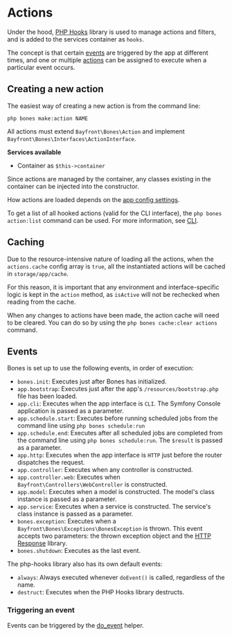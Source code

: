 # Actions

Under the hood, [PHP Hooks](https://github.com/bayfrontmedia/php-hooks) library is used to manage actions and filters, 
and is added to the services container as `hooks`.

The concept is that certain [events](#events) are triggered by the app at different times, 
and one or multiple [actions](#creating-a-new-action) can be assigned to execute when a particular event occurs.

## Creating a new action

The easiest way of creating a new action is from the command line:

```shell
php bones make:action NAME
```

All actions must extend `Bayfront\Bones\Action` and implement `Bayfront\Bones\Interfaces\ActionInterface`.

**Services available**

- Container as `$this->container`

Since actions are managed by the container, any classes existing in the container can be injected into the constructor.

How actions are loaded depends on the [app config settings](app.md#actions).

To get a list of all hooked actions (valid for the CLI interface), the `php bones action:list` command can be used.
For more information, see [CLI](libraries/cli.md).

## Caching

Due to the resource-intensive nature of loading all the actions, when the `actions.cache` config array is `true`,
all the instantiated actions will be cached in `storage/app/cache`.

For this reason, it is important that any environment and interface-specific logic is kept in the `action` method, 
as `isActive` will not be rechecked when reading from the cache.

When any changes to actions have been made, the action cache will need to be cleared.
You can do so by using the `php bones cache:clear actions` command.

## Events

Bones is set up to use the following events, in order of execution:

- `bones.init`: Executes just after Bones has initialized.
- `app.bootstrap`: Executes just after the app's `/resources/bootstrap.php` file has been loaded.
- `app.cli`: Executes when the app interface is `CLI`. The Symfony Console application is passed as a parameter.
- `app.schedule.start`: Executes before running scheduled jobs from the command line using `php bones schedule:run`
- `app.schedule.end`: Executes after all scheduled jobs are completed from the command line 
using `php bones schedule:run`. The `$result` is passed as a parameter.
- `app.http`: Executes when the app interface is `HTTP` just before the router dispatches the request.
- `app.controller`: Executes when any controller is constructed.
- `app.controller.web`: Executes when `Bayfront\Controllers\WebController` is constructed.
- `app.model`: Executes when a model is constructed. The model's class instance is passed as a parameter.
- `app.service`: Executes when a service is constructed. The service's class instance is passed as a parameter.
- `bones.exception`: Executes when a `Bayfront\Bones\Exceptions\BonesException` is thrown. This event accepts two parameters: the thrown exception object and the [HTTP Response](container.md) library.
- `bones.shutdown`: Executes as the last event.

The php-hooks library also has its own default events:

- `always`: Always executed whenever `doEvent()` is called, regardless of the name.
- `destruct`: Executes when the PHP Hooks library destructs.

### Triggering an event

Events can be triggered by the [do_event](helpers.md#do_event) helper.